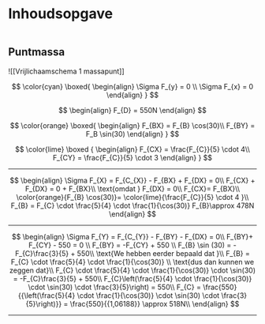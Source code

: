 # Inhoudsopgave

```toc
```

## Puntmassa

![[Vrijlichaamschema 1 massapunt]]

$$
\color{cyan}
\boxed{
\begin{align}
\Sigma F_{y} = 0 \\
\Sigma F_{x} = 0
\end{align}
}
$$

$$
\begin{align}
F_{D} = 550N
\end{align}
$$

$$
\color{orange}
\boxed{
\begin{align} 
F_{BX} = F_{B} \cos(30)\\
F_{BY} = F_B \sin(30)
\end{align} 
}
$$

$$
\color{lime}
\boxed
{
\begin{align} 
F_{CX} = \frac{F_{C}}{5} \cdot 4\\
F_{CY} = \frac{F_{C}}{5} \cdot 3
\end{align}
}
$$

---

$$
\begin{align} 
\Sigma F_{X} = F_{C_{X}} - F_{BX} + F_{DX} = 0\\
F_{CX} + F_{DX} = 0 + F_{BX}\\
\text{omdat } F_{DX} = 0\\
F_{CX}= F_{BX}\\
\color{orange}{F_{B} \cos(30)}= \color{lime}{\frac{F_{C}}{5} \cdot 4 }\\
F_{B} = F_{C} \cdot \frac{5}{4} \cdot \frac{1}{\cos(30)}
F_{B}\approx 478N
\end{align} 
$$

---

$$
\begin{align} 
\Sigma F_{Y} = F_{C_{Y}} - F_{BY} - F_{DX} = 0\\
F_{BY}+ F_{CY} - 550 = 0 \\
F_{BY} = -F_{CY} + 550 \\
F_{B} \sin (30) = -F_{C}\frac{3}{5} + 550\\
\text{We hebben eerder bepaald dat }\\
F_{B} =  F_{C} \cdot \frac{5}{4} \cdot \frac{1}{\cos(30)} \\
\text{dus dan kunnen we zeggen dat}\\
F_{C} \cdot \frac{5}{4} \cdot \frac{1}{\cos(30)}  \cdot \sin(30) = -F_{C}\frac{3}{5} + 550\\ 
F_{C}\left(\frac{5}{4} \cdot \frac{1}{\cos(30)}  \cdot \sin(30) \cdot \frac{3}{5}\right) = 550\\
F_{C} = \frac{550}{{\left(\frac{5}{4} \cdot \frac{1}{\cos(30)}  \cdot \sin(30) \cdot \frac{3}{5}\right)}} =  \frac{550}{{1,06188}} \approx 518N\\
\end{align} 
$$

---